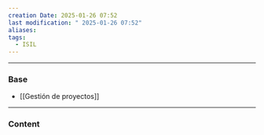 ```yaml
---
creation Date: 2025-01-26 07:52
last modification: " 2025-01-26 07:52"
aliases: 
tags:
  - ISIL
---
```

___
### Base
- [[Gestión de proyectos]]
___
### Content
